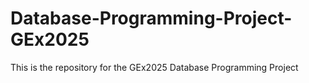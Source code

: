 # Database-Programming-Project-GEx2025
This is the repository for the GEx2025 Database Programming Project
